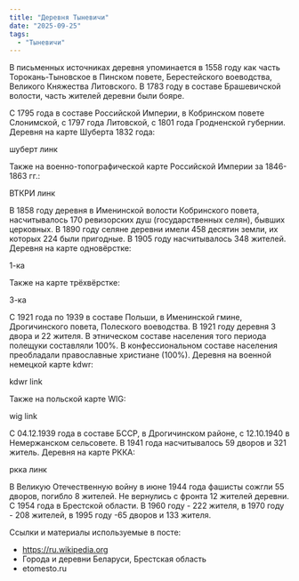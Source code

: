 ```yaml
---
title: "Деревня Тыневичи"
date: "2025-09-25"
tags: 
  - "Тыневичи"
---
```


В письменных источниках деревня упоминается в 1558 году как часть Торокань-Тыновское в Пинском повете, Берестейского воеводства, Великого Княжества Литовского. В 1783 году в составе Брашевичской волости, часть жителей деревни были бояре.

С 1795 года в составе Российской Империи, в Кобринском повете Слонимской, с 1797 года Литовской, с 1801 года Гродненской губернии. Деревня на карте Шуберта 1832 года:

шуберт линк

Также на военно-топографической карте Российской Империи за 1846-1863 гг.:

ВТКРИ линк

В 1858 году деревня в Именинской волости Кобринского повета, насчитывалось 170 ревизорских душ (государственных селян), бывших церковных. В 1890 году селяне деревни имели 458 десятин земли, их которых 224 были пригодные. В 1905 году насчитывалось 348 жителей. Деревня на карте одновёрстке:

1-ка

Также на карте трёхвёрстке:

3-ка

С 1921 года по 1939 в составе Польши, в Именинской гмине, Дрогичинского повета, Полеского воеводства. В 1921 году деревня 3 двора и 22 жителя. В этническом составе населения того периода полещуки составляли 100%. В конфессиональном составе населения преобладали православные христиане (100%). Деревня на военной немецкой карте kdwr:

kdwr link

Также на польской карте WIG:

wig link

С 04.12.1939 года в составе БССР, в Дрогичинском районе, с 12.10.1940 в Немержанском сельсовете. В 1941 года насчитывалось 59 дворов и 321 житель. Деревня на карте РККА:

ркка линк

В Великую Отечественную войну в июне 1944 года фашисты сожгли 55 дворов, погибло 8 жителей. Не вернулись с фронта 12 жителей деревни. С 1954 года в Брестской области. В 1960 году - 222 жителя, в 1970 году - 208 жителей, в 1995 году -65 дворов и 133 жителя.

Ссылки и материалы используемые в посте:
- https://ru.wikipedia.org
- Города и деревни Беларуси, Брестская область
- etomesto.ru
